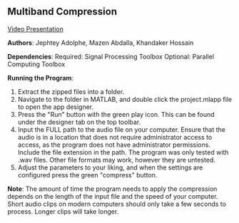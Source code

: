 <h2>Multiband Compression</h2>

<a href="https://youtu.be/b3rjo1jmguY">Video Presentation</a>

**Authors**: Jephtey Adolphe, Mazen Abdalla, Khandaker Hossain

**Dependencies**:
   Required: Signal Processing Toolbox
   Optional: Parallel Computing Toolbox
 
**Running the Program**:
1. Extract the zipped files into a folder.
2. Navigate to the folder in MATLAB, and double click the project.mlapp file to open the app designer.
3. Press the "Run" button with the green play icon. This can be found under the designer tab on the top toolbar.
4. Input the FULL path to the audio file on your computer. Ensure that the audio is in a location that does not require administrator access to access, as the program does not have administrator permissions. Include the file extension in the path. The program was only tested with .wav files. Other file formats may work, however they are untested.
5. Adjust the parameters to your liking, and when the settings are configured press the green "compress" button.
	   
**Note**: The amount of time the program needs to apply the compression depends on the length of the input file and the speed of your computer. Short audio clips on modern computers should only take a few seconds to process. Longer clips will take longer.
